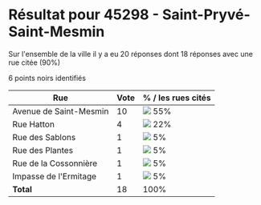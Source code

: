 # Résultat pour 45298 - Saint-Pryvé-Saint-Mesmin

Sur l'ensemble de la ville il y a eu 20 réponses dont 18 réponses avec une rue citée (90%)

6 points noirs identifiés

| Rue | Vote | % / les rues cités|
|-----|------|-------------------|
| Avenue de Saint-Mesmin | 10 | <img src="../../img/bar_55.gif" />&nbsp;55%|
| Rue Hatton | 4 | <img src="../../img/bar_22.gif" />&nbsp;22%|
| Rue des Sablons | 1 | <img src="../../img/bar_5.gif" />&nbsp;5%|
| Rue des Plantes | 1 | <img src="../../img/bar_5.gif" />&nbsp;5%|
| Rue de la Cossonnière | 1 | <img src="../../img/bar_5.gif" />&nbsp;5%|
| Impasse de l'Ermitage | 1 | <img src="../../img/bar_5.gif" />&nbsp;5%|
| **Total** | 18 | 100%|
